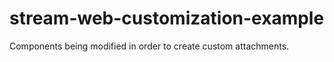 # stream-web-customization-example

Components being modified in order to create custom attachments.
